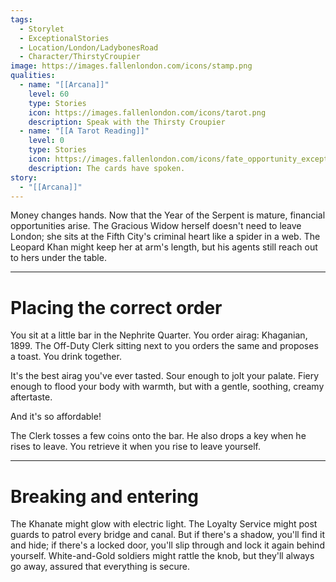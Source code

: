```yaml
---
tags:
  - Storylet
  - ExceptionalStories
  - Location/London/LadybonesRoad
  - Character/ThirstyCroupier
image: https://images.fallenlondon.com/icons/stamp.png
qualities:
  - name: "[[Arcana]]"
    level: 60
    type: Stories
    icon: https://images.fallenlondon.com/icons/tarot.png
    description: Speak with the Thirsty Croupier
  - name: "[[A Tarot Reading]]"
    level: 0
    type: Stories
    icon: https://images.fallenlondon.com/icons/fate_opportunity_exceptionalsmall.png
    description: The cards have spoken.
story:
  - "[[Arcana]]"
---
```


Money changes hands. Now that the Year of the Serpent is mature, financial opportunities arise. The Gracious Widow herself doesn't need to leave London; she sits at the Fifth City's criminal heart like a spider in a web. The Leopard Khan might keep her at arm's length, but his agents still reach out to hers under the table.

---

# Placing the correct order

You sit at a little bar in the Nephrite Quarter. You order airag: Khaganian, 1899. The Off-Duty Clerk sitting next to you orders the same and proposes a toast. You drink together.

It's the best airag you've ever tasted. Sour enough to jolt your palate. Fiery enough to flood your body with warmth, but with a gentle, soothing, creamy aftertaste.

And it's so affordable!

The Clerk tosses a few coins onto the bar. He also drops a key when he rises to leave. You retrieve it when you rise to leave yourself.

---

# Breaking and entering

The Khanate might glow with electric light. The Loyalty Service might post guards to patrol every bridge and canal. But if there's a shadow, you'll find it and hide; if there's a locked door, you'll slip through and lock it again behind yourself. White-and-Gold soldiers might rattle the knob, but they'll always go away, assured that everything is secure.